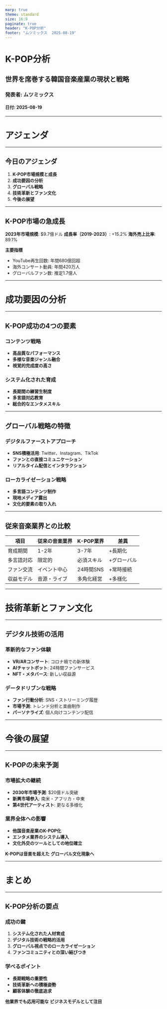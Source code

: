```yaml
---
marp: true
theme: standard
size: 16:9
paginate: true
header: "K-POP分析"
footer: "ムツミックス  2025-08-19"
---
```


<!-- _class: cover -->

# K-POP分析

## 世界を席巻する韓国音楽産業の現状と戦略

### 発表者: ムツミックス

#### 日付: 2025-08-19

<!--
K-POPの成功要因と戦略を分析し、音楽産業における革新的なアプローチを探る
時間: 5分間のライトニングトーク
対象: 音楽業界、マーケティング、エンターテインメント業界に興味がある方
-->

---

<!-- _class: section-title -->

# アジェンダ

---

## 今日のアジェンダ

1. **K-POP市場規模と成長**
2. **成功要因の分析**
3. **グローバル戦略**
4. **技術革新とファン文化**
5. **今後の展望**

<!--
K-POPの急成長と世界進出の背景を5つの視点から分析します
データと具体例を交えて、その成功の秘密に迫ります
-->

---

<!-- _class: metric-card -->

## K-POP市場の急成長

**2023年市場規模**: $9.7億ドル
**成長率（2019-2023）**: +15.2%
**海外売上比率**: 89.1%

**主要指標**
- YouTube再生回数: 年間680億回超
- 海外コンサート動員: 年間420万人
- グローバルファン数: 推定1.7億人

<!--
K-POPは急激な成長を続けており、特に海外市場での成功が顕著です
YouTubeなどデジタルプラットフォームでの影響力も絶大で、
従来の音楽産業の枠を超えたエンターテインメント産業として発展しています
-->

---

<!-- _class: section-title -->

# 成功要因の分析

---

## K-POP成功の4つの要素

<div class="two-columns">

### コンテンツ戦略
- **高品質なパフォーマンス**
- **多様な音楽ジャンル融合**
- **視覚的完成度の高さ**

### システム化された育成
- **長期間の練習生制度**
- **多言語対応教育**
- **総合的なエンタメスキル**

</div>

<!--
K-POPの成功は偶然ではなく、システム化された戦略の結果です
特に練習生制度により、歌・ダンス・語学・ビジュアルを総合的に磨き上げ
世界市場で通用する完成度の高いアーティストを育成しています
-->

---

## グローバル戦略の特徴

### デジタルファーストアプローチ

- **SNS積極活用**: Twitter、Instagram、TikTok
- **ファンとの直接コミュニケーション**
- **リアルタイム配信とインタラクション**

### ローカライゼーション戦略

- **多言語コンテンツ制作**
- **現地メディア露出**
- **文化的要素の取り入れ**

<!--
従来の音楽プロモーションを超えて、SNSを駆使したファンとの関係構築が特徴的です
また、進出先の文化に敬意を払いながら現地化を図る柔軟性も成功要因の一つです
-->

---

<!-- _class: comparison-matrix -->

## 従来音楽業界との比較

| 項目 | 従来の音楽業界 | K-POP業界 | 差異 |
| ---- | ---- | ---- | ---- |
| 育成期間 | 1-2年 | 3-7年 | +長期化 |
| 多言語対応 | 限定的 | 必須スキル | +グローバル |
| ファン交流 | イベント中心 | 24時間SNS | +常時接続 |
| 収益モデル | 音源・ライブ | 多角化経営 | +多様化 |

<!--
K-POP業界は従来の音楽業界と比較して、より戦略的かつ総合的なアプローチを取っています
特に長期的な視点での人材育成と、デジタル技術を活用したファンとの関係構築が特徴的です
-->

---

<!-- _class: section-title -->

# 技術革新とファン文化

---

## デジタル技術の活用

### 革新的なファン体験

- **VR/ARコンサート**: コロナ禍での新体験
- **AIチャットボット**: 24時間ファンサービス
- **NFT・メタバース**: 新しい収益源

### データドリブンな戦略

- **ファン行動分析**: SNS・ストリーミング履歴
- **市場予測**: トレンド分析と楽曲制作
- **パーソナライズ**: 個人向けコンテンツ配信

<!--
K-POP業界はテクノロジーの導入にも積極的で、
ファン体験の向上と同時に新たなビジネス機会を創出しています
データを活用した戦略的アプローチも従来の音楽業界では見られない特徴です
-->

---

<!-- _class: section-title -->

# 今後の展望

---

## K-POPの未来予測

### 市場拡大の継続

- **2030年市場予測**: $20億ドル突破
- **新興市場参入**: 南米・アフリカ・中東
- **第4世代アーティスト**: 更なる多様化

### 業界全体への影響

- **他国音楽産業のK-POP化**
- **エンタメ業界のシステム導入**
- **文化外交のツールとしての地位確立**

**K-POPは音楽を超えた**
**グローバル文化現象へ**

<!--
K-POPは単なる音楽ジャンルを超えて、
文化・テクノロジー・ビジネスモデルの革新者として位置づけられています
その影響は他国の音楽産業にも波及し、業界全体の変革を促しています
-->

---

<!-- _class: section-title -->

# まとめ

---

## K-POP分析の要点

### 成功の鍵

1. **システム化された人材育成**
2. **デジタル技術の戦略的活用**
3. **グローバル視点でのローカライゼーション**
4. **ファンコミュニティとの深い結びつき**

### 学べるポイント

- **長期戦略の重要性**
- **技術革新への積極姿勢**
- **顧客体験の徹底追求**

**他業界でも応用可能な**
**ビジネスモデルとして注目**

<!--
K-POPの成功は、音楽業界だけでなく他の産業にも応用できる多くの学びを提供しています
特に、デジタル変革期における顧客との関係構築や、グローバル展開の戦略は
様々な業界で参考になる事例として価値があります
-->